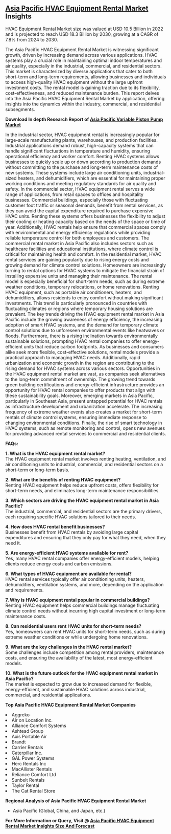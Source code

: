 <h2><a href="https://www.verifiedmarketreports.com/download-sample/?rid=498658&amp;utm_source=Github-Feb&amp;utm_medium=219" target="_blank">Asia Pacific HVAC Equipment Rental Market</a> Insights</h2><p>HVAC Equipment Rental Market size was valued at USD 10.5 Billion in 2022 and is projected to reach USD 18.3 Billion by 2030, growing at a CAGR of 7.8% from 2024 to 2030.</p><p><p>The Asia Pacific HVAC Equipment Rental Market is witnessing significant growth, driven by increasing demand across various applications. HVAC systems play a crucial role in maintaining optimal indoor temperatures and air quality, especially in the industrial, commercial, and residential sectors. This market is characterized by diverse applications that cater to both short-term and long-term requirements, allowing businesses and individuals to access high-quality HVAC equipment without the large upfront investment costs. The rental model is gaining traction due to its flexibility, cost-effectiveness, and reduced maintenance burden. This report delves into the Asia Pacific HVAC Equipment Rental Market by application, offering insights into the dynamics within the industry, commercial, and residential subsegments. <strong><p><strong>Download In depth Research Report of <a href="https://www.verifiedmarketreports.com/download-sample/?rid=236118&amp;utm_source=Pulse-Dec&amp;utm_medium=219" target="_blank">Asia Pacific Variable Piston Pump Market</a></strong></p></strong> In the industrial sector, HVAC equipment rental is increasingly popular for large-scale manufacturing plants, warehouses, and production facilities. Industrial applications demand robust, high-capacity systems that can handle significant fluctuations in temperature and humidity, ensuring operational efficiency and worker comfort. Renting HVAC systems allows businesses to quickly scale up or down according to production demands without committing to the purchase and long-term maintenance costs of new systems. These systems include large air conditioning units, industrial-sized heaters, and dehumidifiers, which are essential for maintaining proper working conditions and meeting regulatory standards for air quality and safety. In the commercial sector, HVAC equipment rental serves a wide range of applications, from retail spaces to offices and hospitality businesses. Commercial buildings, especially those with fluctuating customer foot traffic or seasonal demands, benefit from rental services, as they can avoid the capital expenditure required to purchase expensive HVAC units. Renting these systems offers businesses the flexibility to adjust their cooling or heating capacity based on the needs of the space or time of year. Additionally, HVAC rentals help ensure that commercial spaces comply with environmental and energy efficiency regulations while providing reliable temperature control for both employees and customers. The commercial rental market in Asia Pacific also includes sectors such as healthcare facilities and educational institutions, where climate control is critical for maintaining health and comfort. In the residential market, HVAC rental services are gaining popularity due to rising energy costs and growing demand for climate control solutions. Homeowners are increasingly turning to rental options for HVAC systems to mitigate the financial strain of installing expensive units and managing their maintenance. The rental model is especially beneficial for short-term needs, such as during extreme weather conditions, temporary relocations, or home renovations. Renting HVAC equipment, such as portable air conditioners, heaters, and dehumidifiers, allows residents to enjoy comfort without making significant investments. This trend is particularly pronounced in countries with fluctuating climates or regions where temporary housing solutions are prevalent. The key trends driving the HVAC equipment rental market in Asia Pacific include the growing awareness of energy efficiency, the increasing adoption of smart HVAC systems, and the demand for temporary climate control solutions due to unforeseen environmental events like heatwaves or floods. Furthermore, there is a rising inclination towards environmentally sustainable solutions, prompting HVAC rental companies to offer energy-efficient units that reduce carbon footprints. As businesses and consumers alike seek more flexible, cost-effective solutions, rental models provide a practical approach to managing HVAC needs. Additionally, rapid urbanization and economic growth in the region are contributing to the rising demand for HVAC systems across various sectors. Opportunities in the HVAC equipment rental market are vast, as companies seek alternatives to the long-term commitment of ownership. The growing trend towards green building certifications and energy-efficient infrastructure provides an opportunity for HVAC rental companies to offer products that align with these sustainability goals. Moreover, emerging markets in Asia Pacific, particularly in Southeast Asia, present untapped potential for HVAC rentals as infrastructure development and urbanization accelerate. The increasing frequency of extreme weather events also creates a market for short-term rentals of climate control systems, ensuring immediate response to changing environmental conditions. Finally, the rise of smart technology in HVAC systems, such as remote monitoring and control, opens new avenues for providing advanced rental services to commercial and residential clients. <p><strong>FAQs:</strong></p> <p><strong>1. What is the HVAC equipment rental market?</strong><br> The HVAC equipment rental market involves renting heating, ventilation, and air conditioning units to industrial, commercial, and residential sectors on a short-term or long-term basis.</p> <p><strong>2. What are the benefits of renting HVAC equipment?</strong><br> Renting HVAC equipment helps reduce upfront costs, offers flexibility for short-term needs, and eliminates long-term maintenance responsibilities.</p> <p><strong>3. Which sectors are driving the HVAC equipment rental market in Asia Pacific?</strong><br> The industrial, commercial, and residential sectors are the primary drivers, each requiring specific HVAC solutions tailored to their needs.</p> <p><strong>4. How does HVAC rental benefit businesses?</strong><br> Businesses benefit from HVAC rentals by avoiding large capital expenditures and ensuring that they only pay for what they need, when they need it.</p> <p><strong>5. Are energy-efficient HVAC systems available for rent?</strong><br> Yes, many HVAC rental companies offer energy-efficient models, helping clients reduce energy costs and carbon emissions.</p> <p><strong>6. What types of HVAC equipment are available for rental?</strong><br> HVAC rental services typically offer air conditioning units, heaters, dehumidifiers, ventilation systems, and more, depending on the application and requirements.</p> <p><strong>7. Why is HVAC equipment rental popular in commercial buildings?</strong><br> Renting HVAC equipment helps commercial buildings manage fluctuating climate control needs without incurring high capital investment or long-term maintenance costs.</p> <p><strong>8. Can residential users rent HVAC units for short-term needs?</strong><br> Yes, homeowners can rent HVAC units for short-term needs, such as during extreme weather conditions or while undergoing home renovations.</p> <p><strong>9. What are the key challenges in the HVAC rental market?</strong><br> Some challenges include competition among rental providers, maintenance costs, and ensuring the availability of the latest, most energy-efficient models.</p> <p><strong>10. What is the future outlook for the HVAC equipment rental market in Asia Pacific?</strong><br> The market is expected to grow due to increased demand for flexible, energy-efficient, and sustainable HVAC solutions across industrial, commercial, and residential applications.</p></p><p><strong>Top Asia Pacific HVAC Equipment Rental Market Companies</strong></p><div data-test-id=""><p><li>Aggreko</li><li> Air on Location Inc.</li><li> Alliance Comfort Systems</li><li> Ashtead Group</li><li> Axis Portable Air</li><li> Brandt</li><li> Carrier Rentals</li><li> Caterpillar Inc.</li><li> GAL Power Systems</li><li> Herc Rentals Inc</li><li> MacAllister Rentals</li><li> Reliance Comfort Ltd</li><li> Sunbelt Rentals</li><li> Taylor Rental</li><li> The Cat Rental Store</li></p><div><strong>Regional Analysis of&nbsp;Asia Pacific HVAC Equipment Rental Market</strong></div><ul><li dir="ltr"><p dir="ltr">Asia Pacific (Global, China, and Japan, etc.)</p></li></ul><p><strong>For More Information or Query, Visit @&nbsp;</strong><strong><a href="https://www.verifiedmarketreports.com/product/hvac-equipment-rental-market/?utm_source=Github-Feb&amp;utm_medium=219" target="_blank">Asia Pacific HVAC Equipment Rental Market Insights Size And Forecast</a></strong></p></div><h2>&nbsp;</h2><div data-test-id="">&nbsp;</div>
